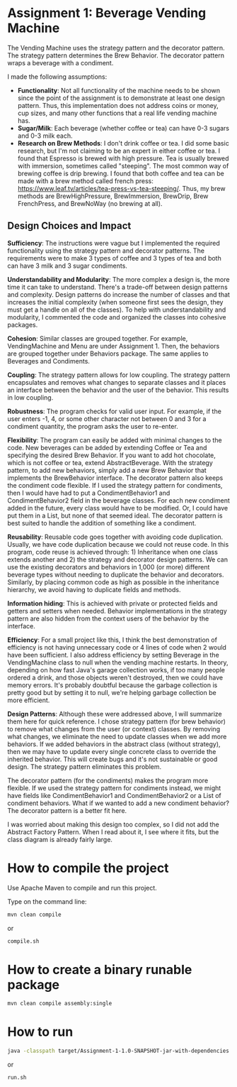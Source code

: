 # Assignment 1: Beverage Vending Machine

The Vending Machine uses the strategy pattern and the decorator pattern. The strategy pattern determines the Brew Behavior. The decorator pattern wraps a beverage with a condiment.

I made the following assumptions:

 -  **Functionality**: Not all functionality of the machine needs to be shown since the point of the assignment is to demonstrate at least one design pattern. Thus, this implementation does not address coins or money, cup sizes, and many other functions that a real life vending machine has.
 - **Sugar/Milk**: Each beverage (whether coffee or tea) can have 0-3 sugars and 0-3 milk each. 
 - **Research on Brew Methods**: I don't drink coffee or tea. I did some basic research, but I'm not claiming to be an expert in either coffee or tea. I found that Espresso is brewed with high pressure. Tea is usually brewed with immersion, sometimes called "steeping". The most common way of brewing coffee is drip brewing. I found that both coffee and tea can be made with a brew method called french press: https://www.leaf.tv/articles/tea-press-vs-tea-steeping/. Thus, my brew methods are BrewHighPressure, BrewImmersion, BrewDrip, Brew FrenchPress, and BrewNoWay (no brewing at all).


## Design Choices and Impact
**Sufficiency**: The instructions were vague but I implemented the required functionality using the strategy pattern and decorator patterns. The requirements were to make 3 types of coffee and 3 types of tea and both can have 3 milk and 3 sugar condiments.

**Understandability and Modularity**: The more complex a design is, the more time it can take to understand. There's a trade-off between design patterns and complexity. Design patterns do increase the number of classes and that increases the initial complexity (when someone first sees the design, they must get a handle on all of the classes). To help with understandability and modularity, I commented the code and organized the classes into cohesive packages. 

**Cohesion**: Similar classes are grouped together. For example, VendingMachine and Menu are under Assignment 1. Then, the behaviors are grouped together under Behaviors package. The same applies to Beverages and Condiments.

**Coupling**: The strategy pattern allows for low coupling. The strategy pattern encapsulates and removes what changes to separate classes and it places an interface between the behavior and the user of the behavior. This results in low coupling.

**Robustness**: The program checks for valid user input. For example, if the user enters -1, 4, or some other character not between 0 and 3 for a condiment quantity, the program asks the user to re-enter.

**Flexibility**: The program can easily be added with minimal changes to the code. New beverages can be added by extending Coffee or Tea and specifying the desired Brew Behavior. If you want to add hot chocolate, which is not coffee or tea, extend AbstractBeverage. With the strategy pattern, to add new behaviors, simply add a new Brew Behavior that implements the BrewBehavior interface. The decorator pattern also keeps the condiment code flexible. If I used the strategy pattern for condiments, then I would have had to put a CondimentBehavior1 and CondimentBehavior2 field in the beverage classes. For each new condiment added in the future, every class would have to be modified. Or, I could have put them in a List, but none of that seemed ideal. The decorator pattern is best suited to handle the addition of something like a condiment.

**Reusability**: Reusable code goes together with avoiding code duplication. Usually, we have code duplication because we could not reuse code. In this program, code reuse is achieved through: 1) Inheritance when one class extends another and 2) the strategy and decorator design patterns. We can use the existing decorators and behaviors in 1,000 (or more) different beverage types without needing to duplicate the behavior and decorators. Similarly, by placing common code as high as possible in the inheritance hierarchy, we avoid having to duplicate fields and methods.

**Information hiding**: This is achieved with private or protected fields and getters and setters when needed. Behavior implementations in the strategy pattern are also hidden from the context users of the behavior by the interface.

**Efficiency**: For a small project like this, I think the best demonstration of efficiency is not having unnecessary code or 4 lines of code when 2 would have been sufficient. I also address efficiency by setting Beverage in the VendingMachine class to null when the vending machine restarts. In theory, depending on how fast Java's garage collection works, if too many people ordered a drink, and those objects weren't destroyed, then we could have memory errors. It's probably doubtful because the garbage collection is pretty good but by setting it to null, we're helping garbage collection be more efficient.

**Design Patterns**: Although these were addressed above, I will summarize them here for quick reference. I chose strategy pattern (for brew behavior) to remove what changes from the user (or context) classes. By removing what changes, we eliminate the need to update classes when we add more behaviors. If we added behaviors in the abstract class (without strategy), then we may have to update every single concrete class to override the inherited behavior.  This will create bugs and it's not sustainable or good design. The strategy pattern eliminates this problem.

The decorator pattern (for the condiments) makes the program more flexible. If we used the strategy pattern for condiments instead, we might have fields like CondimentBehavior1 and CondimentBehavior2 or a List of condiment behaviors. What if we wanted to add a new condiment behavior? The decorator pattern is a better fit here.

I was worried about making this design too complex, so I did not add the Abstract Factory Pattern. When I read about it, I see where it fits, but the class diagram is already fairly large.

# How to compile the project

Use Apache Maven to compile and run this project. 

Type on the command line: 

```bash
mvn clean compile
```
or
```bash
compile.sh
```

# How to create a binary runable package 


```bash
mvn clean compile assembly:single
```

# How to run


```bash
java -classpath target/Assignment-1-1.0-SNAPSHOT-jar-with-dependencies.jar edu.bu.met.cs665.Main
```

or


```bash
run.sh 
```